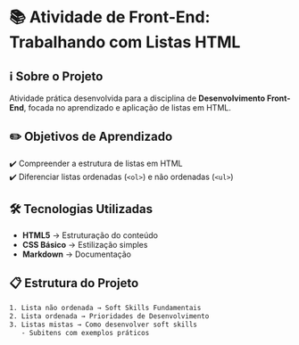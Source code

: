 # 📚 Atividade de Front-End: Trabalhando com Listas HTML

## ℹ️ Sobre o Projeto
Atividade prática desenvolvida para a disciplina de **Desenvolvimento Front-End**, focada no aprendizado e aplicação de listas em HTML.

## ✏️ Objetivos de Aprendizado

✔️ Compreender a estrutura de listas em HTML  
✔️ Diferenciar listas ordenadas (`<ol>`) e não ordenadas (`<ul>`)     

## 🛠️ Tecnologias Utilizadas
- **HTML5** → Estruturação do conteúdo
- **CSS Básico** → Estilização simples
- **Markdown** → Documentação

## 📋 Estrutura do Projeto

```html
1. Lista não ordenada → Soft Skills Fundamentais
2. Lista ordenada → Prioridades de Desenvolvimento 
3. Listas mistas → Como desenvolver soft skills
   - Subitens com exemplos práticos
